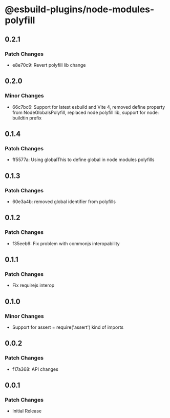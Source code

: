 # @esbuild-plugins/node-modules-polyfill

## 0.2.1

### Patch Changes

-   e8e70c9: Revert polyfill lib change

## 0.2.0

### Minor Changes

-   66c7bc6: Support for latest esbuild and Vite 4, removed define property from NodeGlobalsPolyfill, replaced node polyfill lib, support for node: buildtin prefix

## 0.1.4

### Patch Changes

-   ff5577a: Using globalThis to define global in node modules polyfills

## 0.1.3

### Patch Changes

-   60e3a4b: removed global identifier from polyfills

## 0.1.2

### Patch Changes

-   f35eeb6: Fix problem with commonjs interopability

## 0.1.1

### Patch Changes

-   Fix requirejs interop

## 0.1.0

### Minor Changes

-   Support for assert = require('assert') kind of imports

## 0.0.2

### Patch Changes

-   f17a368: API changes

## 0.0.1

### Patch Changes

-   Initial Release
